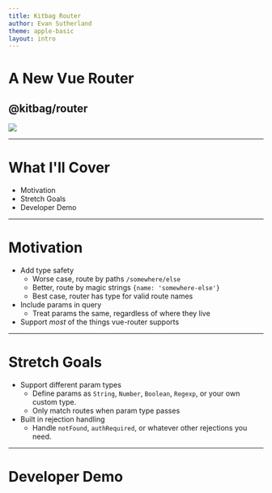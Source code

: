 ```yaml
---
title: Kitbag Router
author: Evan Sutherland
theme: apple-basic
layout: intro
---
```


# A New Vue Router
## @kitbag/router

<div class="intro__content">
  <div class="intro__logo-background" />
  <img class="intro__logo" src="/kitbag-logo.svg" />
</div>

---

# What I'll Cover

* Motivation
* Stretch Goals
* Developer Demo

---

# Motivation

* Add type safety
  * Worse case, route by paths `/somewhere/else`
  * Better, route by magic strings `{name: 'somewhere-else'}`
  * Best case, router has type for valid route names
* Include params in query
  * Treat params the same, regardless of where they live
* Support *most* of the things vue-router supports

---

# Stretch Goals

* Support different param types
  * Define params as `String`, `Number`, `Boolean`, `Regexp`, or your own custom type.
  * Only match routes when param type passes
* Built in rejection handling
  * Handle `notFound`, `authRequired`, or whatever other rejections you need.

---

# Developer Demo